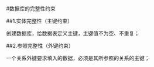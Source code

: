 #数据库的完整性约束

##1.实体完整性（主键约束）

创建数据库，给数据表定义主键，主键值不为空、不重复；

##2.参照完整性（外键约束）

一个关系外键要求填入的数据，必须是其所参照的关系的主键；